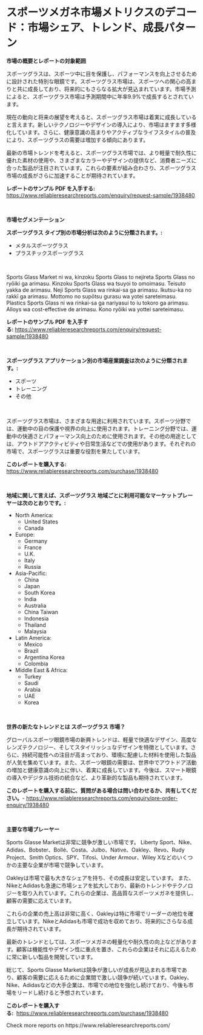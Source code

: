 <p><h1>スポーツメガネ市場メトリクスのデコード：市場シェア、トレンド、成長パターン</h1></p><p><strong>市場の概要とレポートの対象範囲</strong></p>
<p><p>スポーツグラスは、スポーツ中に目を保護し、パフォーマンスを向上させるために設計された特別な眼鏡です。スポーツグラス市場は、スポーツへの関心の高まりと共に成長しており、将来的にもさらなる拡大が見込まれています。市場予測によると、スポーツグラス市場は予測期間中に年率9.9%で成長するとされています。</p><p>現在の動向と将来の展望を考えると、スポーツグラス市場は着実に成長していると言えます。新しいテクノロジーやデザインの導入により、市場はますます多様化しています。さらに、健康意識の高まりやアクティブなライフスタイルの普及により、スポーツグラスの需要は増加する傾向にあります。</p><p>最新の市場トレンドを考えると、スポーツグラス市場では、より軽量で耐久性に優れた素材の使用や、さまざまなカラーやデザインの提供など、消費者ニーズに合った製品が注目されています。これらの要素が組み合わさり、スポーツグラス市場の成長がさらに加速することが期待されています。</p></p>
<p><strong>レポートのサンプル PDF を入手する:</strong> <a href="https://www.reliableresearchreports.com/enquiry/request-sample/1938480">https://www.reliableresearchreports.com/enquiry/request-sample/1938480</a></p>
<p>&nbsp;</p>
<p><strong>市場セグメンテーション</strong></p>
<p><strong>スポーツグラス タイプ別の市場分析は次のように分類されます。:</strong></p>
<p><ul><li>メタルスポーツグラス</li><li>プラスチックスポーツグラス</li></ul></p>
<p>&nbsp;</p>
<p><p>Sports Glass Market ni wa, kinzoku Sports Glass to nejireta Sports Glass no ryōiki ga arimasu. Kinzoku Sports Glass wa tsuyoi to omoimasu. Teisuto yakka de arimasu. Neji Sports Glass wa rinkai-sa ga arimasu. Ikutsu-ka no rakkī ga arimasu. Mottomo no supōtsu gurasu wa yotei sareteimasu. Plastics Sports Glass ni wa rinkai-sa ga nariyasui to iu tokoro ga arimasu. Alloys wa cost-effective de arimasu. Kono ryōiki wa yottei sareteimasu.</p></p>
<p><strong>レポートのサンプル PDF を入手する:</strong>&nbsp;<a href="https://www.reliableresearchreports.com/enquiry/request-sample/1938480">https://www.reliableresearchreports.com/enquiry/request-sample/1938480</a></p>
<p>&nbsp;</p>
<p><strong> スポーツグラス アプリケーション別の市場産業調査は次のように分類されます。:</strong></p>
<p><ul><li>スポーツ</li><li>トレーニング</li><li>その他</li></ul></p>
<p>&nbsp;</p>
<p><p>スポーツグラス市場は、さまざまな用途に利用されています。スポーツ分野では、運動中の目の保護や視界の向上に使用されます。トレーニング分野では、運動中の快適さとパフォーマンス向上のために使用されます。その他の用途としては、アウトドアアクティビティや日常生活などでの使用があります。それぞれの市場で、スポーツグラスは重要な役割を果たしています。</p></p>
<p><strong>このレポートを購入する:</strong>&nbsp; <a href="https://www.reliableresearchreports.com/purchase/1938480">https://www.reliableresearchreports.com/purchase/1938480</a></p>
<p>&nbsp;</p>
<p><strong>地域に関して言えば、スポーツグラス 地域ごとに利用可能なマーケットプレーヤーは次のとおりです。:</strong></p>
<p><ul>
    <li>
        North America:
        <ul>
            <li>United States</li>
            <li>Canada</li>
        </ul>
    </li>
    <li>
        Europe:
        <ul>
            <li>Germany</li>
            <li>France</li>
            <li>U.K.</li>
            <li>Italy</li>
            <li>Russia</li>
        </ul>
    </li>
    <li>
        Asia-Pacific:
        <ul>
            <li>China</li>
            <li>Japan</li>
            <li>South Korea</li>
            <li>India</li>
            <li>Australia</li>
            <li>China Taiwan</li>
            <li>Indonesia</li>
            <li>Thailand</li>
            <li>Malaysia</li>
        </ul>
    </li>
    <li>
        Latin America:
        <ul>
            <li>Mexico</li>
            <li>Brazil</li>
            <li>Argentina Korea</li>
            <li>Colombia</li>
        </ul>
    </li>
    <li>
        Middle East & Africa:
        <ul>
            <li>Turkey</li>
            <li>Saudi</li>
            <li>Arabia</li>
            <li>UAE</li>
            <li>Korea</li>
        </ul>
    </li>
    </ul></p>
<p>&nbsp;</p>
<p><strong>世界の新たなトレンドとは スポーツグラス 市場？</strong></p>
<p><p>グローバルスポーツ眼鏡市場の新興トレンドは、軽量で快適なデザイン、高度なレンズテクノロジー、そしてスタイリッシュなデザインを特徴としています。さらに、持続可能性への注目が高まっており、環境に配慮した材料を使用した製品が人気を集めています。また、スポーツ眼鏡の需要は、世界中でアウトドア活動の増加と健康意識の向上に伴い、着実に成長しています。今後は、スマート眼鏡の導入やデジタル技術の統合など、より革新的な製品も期待されています。</p></p>
<p><strong>このレポートを購入する前に、質問がある場合は問い合わせるか、共有してください。</strong>- <a href="https://www.reliableresearchreports.com/enquiry/pre-order-enquiry/1938480">https://www.reliableresearchreports.com/enquiry/pre-order-enquiry/1938480</a></p>
<p>&nbsp;</p>
<p><strong>主要な市場プレーヤー</strong></p>
<p><p>Sports Glasse Marketは非常に競争が激しい市場です。 Liberty Sport、Nike、Adidas、Bobster、Bollé、Costa、Julbo、Native、Oakley、Revo、Rudy Project、Smith Optics、SPY、Tifosi、Under Armour、Wiley Xなどのいくつかの主要な企業が市場で競争しています。</p><p>Oakleyは市場で最も大きなシェアを持ち、その成長は安定しています。 また、NikeとAdidasも急速に市場シェアを拡大しており、最新のトレンドやテクノロジーを取り入れています。これらの企業は、高品質なスポーツメガネを提供し、顧客の需要に応えています。</p><p>これらの企業の売上高は非常に高く、Oakleyは特に市場でリーダーの地位を確立しています。NikeとAdidasも市場で成功を収めており、将来的にさらなる成長が期待されています。</p><p>最新のトレンドとしては、スポーツメガネの軽量化や耐久性の向上などがあります。顧客は機能性やデザイン性に重点を置き、これらの企業はそれに応えるために常に新しい製品を開発しています。</p><p>総じて、Sports Glasse Marketは競争が激しいが成長が見込まれる市場であり、顧客の需要に応えるために企業間で激しい競争が続いています。Oakley、Nike、Adidasなどの大手企業は、市場での地位を強化し続けており、今後も市場をリードし続けると予想されています。</p></p>
<p><strong>このレポートを購入する:</strong>&nbsp;&nbsp;<a href="https://www.reliableresearchreports.com/purchase/1938480">https://www.reliableresearchreports.com/purchase/1938480</a></p>
<p>Check more reports on https://www.reliableresearchreports.com/</p>